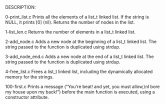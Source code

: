 DESCRIPTION:

0-print_list.c
Prints all the elements of a list_t linked list. If the string is NULL, it prints [0] (nil). Returns the number of nodes in the list.

1-list_len.c
Returns the number of elements in a list_t linked list.

2-add_node.c
Adds a new node at the beginning of a list_t linked list. The string passed to the function is duplicated using strdup.

3-add_node_end.c
Adds a new node at the end of a list_t linked list. The string passed to the function is duplicated using strdup.

4-free_list.c
Frees a list_t linked list, including the dynamically allocated memory for the strings.

100-first.c
Prints a message ("You're beat! and yet, you must allow,\nI bore my house upon my back!") before the main function is executed, using a constructor attribute.